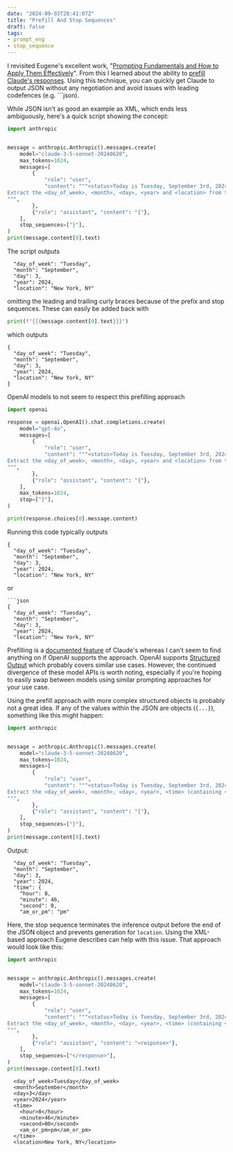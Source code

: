```yaml
---
date: "2024-09-03T20:41:07Z"
title: "Prefill And Stop Sequences"
draft: false
tags:
- prompt_eng
- stop_sequence
---
```


I revisited Eugene's excellent work, "[Prompting Fundamentals and How to Apply Them Effectively](https://eugeneyan.com/writing/prompting/)".
From this I learned about the ability to [prefill Claude's responses](https://eugeneyan.com/writing/prompting/#prefill-claudes-responses).
Using this technique, you can quickly get Claude to output JSON without any negotiation and avoid issues with leading codefences (e.g. \`\`\`json).

While JSON isn't as good an example as XML, which ends less ambiguously, here's a quick script showing the concept:

```python
import anthropic


message = anthropic.Anthropic().messages.create(
    model="claude-3-5-sonnet-20240620",
    max_tokens=1024,
    messages=[
        {
            "role": "user",
            "content": """<status>Today is Tuesday, September 3rd, 2024 at 8:46pm ET, in New York, NY</status>
Extract the <day_of_week>, <month>, <day>, <year> and <location> from the <status> as JSON.
""",
        },
        {"role": "assistant", "content": "{"},
    ],
    stop_sequences=["}"],
)
print(message.content[0].text)
```

The script outputs

```text
  "day_of_week": "Tuesday",
  "month": "September",
  "day": 3,
  "year": 2024,
  "location": "New York, NY"
```

omitting the leading and trailing curly braces because of the prefix and stop sequences.
These can easily be added back with

```python
print(f"{{{message.content[0].text}}}")
```

which outputs

```text
{
  "day_of_week": "Tuesday",
  "month": "September",
  "day": 3,
  "year": 2024,
  "location": "New York, NY"
}
```

OpenAI models to not seem to respect this prefilling approach


```python
import openai

response = openai.OpenAI().chat.completions.create(
    model="gpt-4o",
    messages=[
        {
            "role": "user",
            "content": """<status>Today is Tuesday, September 3rd, 2024 at 8:46pm ET, in New York, NY</status>
Extract the <day_of_week>, <month>, <day>, <year> and <location> from the <status> as JSON.
""",
        },
        {"role": "assistant", "content": "{"},
    ],
    max_tokens=1024,
    stop=["}"],
)

print(response.choices[0].message.content)
```

Running this code typically outputs

```text
{
  "day_of_week": "Tuesday",
  "month": "September",
  "day": 3,
  "year": 2024,
  "location": "New York, NY"
```

or

```text
```json
{
  "day_of_week": "Tuesday",
  "month": "September",
  "day": 3,
  "year": 2024,
  "location": "New York, NY"
```

Prefilling is a [documented feature](https://docs.anthropic.com/en/docs/build-with-claude/prompt-engineering/prefill-claudes-response) of Claude's whereas I can't seem to find anything on if OpenAI supports the approach.
OpenAI supports [Structured Output](https://platform.openai.com/docs/guides/structured-outputs) which probably covers similar use cases.
However, the continued divergence of these model APIs is worth noting, especially if you're hoping to easily swap between models using similar prompting approaches for your use case.

Using the prefill approach with more complex structured objects is probably not a great idea.
If any of the values within the JSON are objects (`{...}`), something like this might happen:

```python
import anthropic


message = anthropic.Anthropic().messages.create(
    model="claude-3-5-sonnet-20240620",
    max_tokens=1024,
    messages=[
        {
            "role": "user",
            "content": """<status>Today is Tuesday, September 3rd, 2024 at 8:46pm ET, in New York, NY</status>
Extract the <day_of_week>, <month>, <day>, <year>, <time> (containing <hour>, <minute>, <second>, <am_or_pm>) and <location> from the <status> as JSON.
""",
        },
        {"role": "assistant", "content": "{"},
    ],
    stop_sequences=["}"],
)
print(message.content[0].text)
```

Output:

```text
  "day_of_week": "Tuesday",
  "month": "September",
  "day": 3,
  "year": 2024,
  "time": {
    "hour": 8,
    "minute": 46,
    "second": 0,
    "am_or_pm": "pm"
```

Here, the stop sequence terminates the inference output before the end of the JSON object and prevents generation for `location`.
Using the XML-based approach Eugene describes can help with this issue.
That approach would look like this:


```python
import anthropic


message = anthropic.Anthropic().messages.create(
    model="claude-3-5-sonnet-20240620",
    max_tokens=1024,
    messages=[
        {
            "role": "user",
            "content": """<status>Today is Tuesday, September 3rd, 2024 at 8:46pm ET, in New York, NY</status>
Extract the <day_of_week>, <month>, <day>, <year>, <time> (containing <hour>, <minute>, <second>, <am_or_pm>) and <location> from the <status> as XML wrapped in <response> tags.
""",
        },
        {"role": "assistant", "content": "<response>"},
    ],
    stop_sequences=["</response>"],
)
print(message.content[0].text)
```

```text
  <day_of_week>Tuesday</day_of_week>
  <month>September</month>
  <day>3</day>
  <year>2024</year>
  <time>
    <hour>8</hour>
    <minute>46</minute>
    <second>00</second>
    <am_or_pm>pm</am_or_pm>
  </time>
  <location>New York, NY</location>
```
